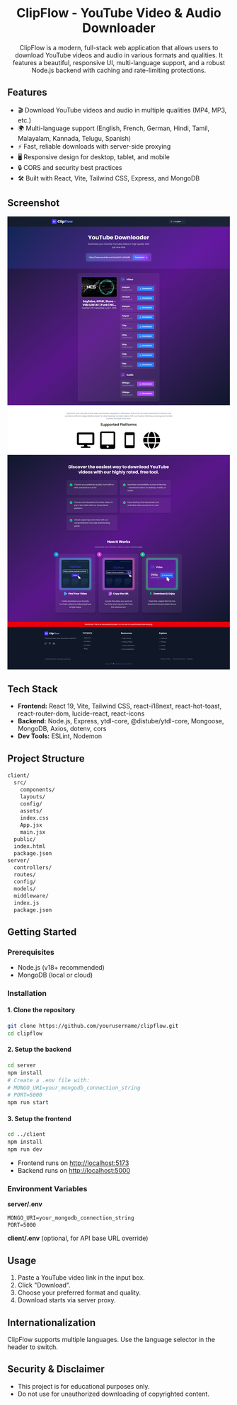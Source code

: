 


<h1 align="center ">
 <strong>ClipFlow - YouTube Video & Audio Downloader</strong> 
</h1>

<p align="center" > ClipFlow is a modern, full-stack web application that allows users to download YouTube videos and audio in various formats and qualities. It features a beautiful, responsive UI, multi-language support, and a robust Node.js backend with caching and rate-limiting protections.</p>

## Features

- 🎬 Download YouTube videos and audio in multiple qualities (MP4, MP3, etc.)
- 🌍 Multi-language support (English, French, German, Hindi, Tamil, Malayalam, Kannada, Telugu, Spanish)
- ⚡ Fast, reliable downloads with server-side proxying
- 🖥️ Responsive design for desktop, tablet, and mobile
- 🔒 CORS and security best practices
- 🛠️ Built with React, Vite, Tailwind CSS, Express, and MongoDB

## Screenshot

![Screenshot](client/src/assets/SCT/SCT-1.png)

## Tech Stack

- **Frontend:** React 19, Vite, Tailwind CSS, react-i18next, react-hot-toast, react-router-dom, lucide-react, react-icons
- **Backend:** Node.js, Express, ytdl-core, @distube/ytdl-core, Mongoose, MongoDB, Axios, dotenv, cors
- **Dev Tools:** ESLint, Nodemon

## Project Structure

```
client/
  src/
    components/
    layouts/
    config/
    assets/
    index.css
    App.jsx
    main.jsx
  public/
  index.html
  package.json
server/
  controllers/
  routes/
  config/
  models/
  middleware/
  index.js
  package.json
```

## Getting Started

### Prerequisites

- Node.js (v18+ recommended)
- MongoDB (local or cloud)

### Installation

#### 1. Clone the repository

```sh
git clone https://github.com/yourusername/clipflow.git
cd clipflow
```

#### 2. Setup the backend

```sh
cd server
npm install
# Create a .env file with:
# MONGO_URI=your_mongodb_connection_string
# PORT=5000
npm run start
```

#### 3. Setup the frontend

```sh
cd ../client
npm install
npm run dev
```

- Frontend runs on [http://localhost:5173](http://localhost:5173)
- Backend runs on [http://localhost:5000](http://localhost:5000)

### Environment Variables

**server/.env**
```
MONGO_URI=your_mongodb_connection_string
PORT=5000
```

**client/.env** (optional, for API base URL override)

## Usage

1. Paste a YouTube video link in the input box.
2. Click "Download".
3. Choose your preferred format and quality.
4. Download starts via server proxy.

## Internationalization

ClipFlow supports multiple languages. Use the language selector in the header to switch.


## Security & Disclaimer

- This project is for educational purposes only.
- Do not use for unauthorized downloading of copyrighted content.
